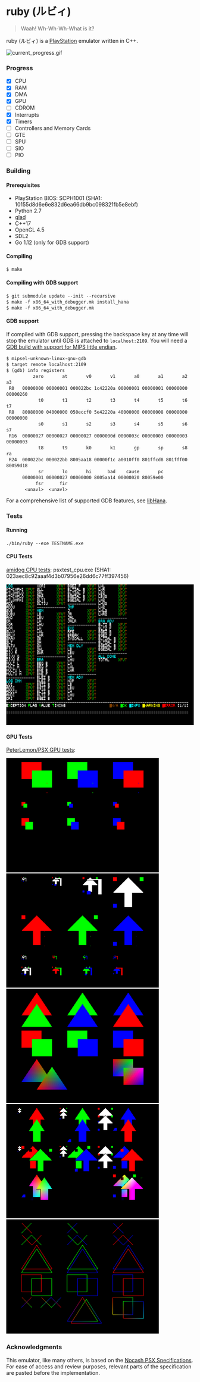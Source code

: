 # ruby (ルビィ)

> Waah! Wh-Wh-Wh-What is it?

ruby (ルビィ) is a [PlayStation](https://en.wikipedia.org/wiki/PlayStation_(console)) emulator written in C++.

![current_progress.gif](/images/current_progress.gif)

### Progress

- [x] CPU
- [x] RAM
- [x] DMA
- [x] GPU
- [ ] CDROM
- [x] Interrupts
- [x] Timers
- [ ] Controllers and Memory Cards
- [ ] GTE
- [ ] SPU
- [ ] SIO
- [ ] PIO

### Building

#### Prerequisites

- PlayStation BIOS: SCPH1001 (SHA1: 10155d8d6e6e832d6ea66db9bc098321fb5e8ebf)
- Python 2.7
- [glad](https://github.com/Dav1dde/glad)
- C++17
- OpenGL 4.5
- SDL2
- Go 1.12 (only for GDB support)

#### Compiling

```
$ make
```

#### Compiling with GDB support

```
$ git submodule update --init --recursive
$ make -f x86_64_with_debugger.mk install_hana
$ make -f x86_64_with_debugger.mk
```

#### GDB support

If compiled with GDB support, pressing the backspace key at any time will stop the emulator until GDB is attached to `localhost:2109`. You will need a [GDB build with support for MIPS little endian](https://images.linux-mips.org/wiki/Toolchains#GDB).

```
$ mipsel-unknown-linux-gnu-gdb
$ target remote localhost:2109
$ (gdb) info registers
          zero       at       v0       v1       a0       a1       a2       a3
 R0   00000000 00000001 000022bc 1c42220a 00000001 00000001 00000000 00000260
            t0       t1       t2       t3       t4       t5       t6       t7
 R8   80080000 04000000 050eccf0 5e42220a 40000000 00000008 00008000 00000000
            s0       s1       s2       s3       s4       s5       s6       s7
 R16  00000027 00000027 00000027 0000000d 0000003c 00000003 00000003 00000003
            t8       t9       k0       k1       gp       sp       s8       ra
 R24  000022bc 000022bb 8005aa18 00000f1c a0010ff0 801ffcd8 801fff00 80059d18
            sr       lo       hi      bad    cause       pc
      00000001 00000027 00000000 8005aa14 00000020 80059e00
           fsr      fir
       <unavl>  <unavl>
```

For a comprehensive list of supported GDB features, see [libHana](https://github.com/Ruenzuo/libHana).

### Tests

#### Running

```
./bin/ruby --exe TESTNAME.exe
```

#### CPU Tests

[amidog CPU tests](https://psx.amidog.se/doku.php?id=psx:download:cpu#CPU_Test): psxtest_cpu.exe (SHA1: 023aec8c92aaaf4d3b07956e26dd6c77ff397456)

![cpu_tests.png](/images/cpu_tests.png)

#### GPU Tests

[PeterLemon/PSX GPU tests](https://github.com/PeterLemon/PSX/tree/master/GPU):

![gpu_tests_quads](/images/gpu_tests_quads.png)  ![gpu_tests_textured_quads](/images/gpu_tests_textured_quads.png)
![gpu_tests_polys](/images/gpu_tests_polys.png)  ![gpu_tests_textured_polys](/images/gpu_tests_textured_polys.png)
![gpu_tests_lines](/images/gpu_tests_lines.png)

### Acknowledgments

This emulator, like many others, is based on the [Nocash PSX Specifications](http://problemkaputt.de/psx-spx.htm). For ease of access and review purposes, relevant parts of the specification are pasted before the implementation.
